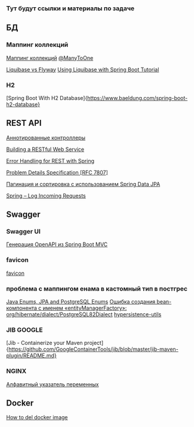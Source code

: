 ### Тут будут ссылки и материалы по задаче

## БД

### Маппинг коллекций

[Маппинг коллекций](https://javarush.com/quests/lectures/questhibernate.level13.lecture00)
[@ManyToOne](https://javarush.com/quests/lectures/questhibernate.level13.lecture01)

[Liquibase vs Flyway](https://www.baeldung.com/liquibase-vs-flyway)
[Using Liquibase with Spring Boot Tutorial](https://medium.com/@cat.edelveis/using-liquibase-with-spring-boot-tutorial-79245a0b79a6)

### H2

[Spring Boot With H2 Database]{https://www.baeldung.com/spring-boot-h2-database}

## REST API

[Аннотированные контроллеры](https://javarush.com/quests/lectures/questspring.level05.lecture02)

[Building a RESTful Web Service](https://github.com/spring-guides/gs-rest-service)

[Error Handling for REST with Spring](https://www.baeldung.com/exception-handling-for-rest-with-spring)

[Problem Details Specification [RFC 7807]](https://howtodoinjava.com/spring-mvc/spring-problemdetail-errorresponse/)

[Пагинация и сортировка с использованием Spring Data JPA](https://www.baeldung.com/spring-data-jpa-pagination-sorting)

[Spring – Log Incoming Requests](https://www.baeldung.com/spring-http-logging)

## Swagger

### Swagger UI

[Генерация OpenAPI из Spring Boot MVC](https://habr.com/ru/articles/814061/)

### favicon

[favicon](https://www.favicon.cc/)

### проблема с маппингом енама в кастомный тип в постгрес

[Java Enums, JPA and PostgreSQL Enums](https://www.baeldung.com/java-enums-jpa-postgresql)
[Ошибка создания bean-компонента с именем «entityManagerFactory»: org/hibernate/dialect/PostgreSQL82Dialect](https://stackoverflow.com/questions/76493173/error-creating-bean-with-name-entitymanagerfactory-org-hibernate-dialect-pos)
[hypersistence-utils](https://github.com/vladmihalcea/hypersistence-utils)

### JIB GOOGLE

[Jib - Containerize your Maven project]{https://github.com/GoogleContainerTools/jib/blob/master/jib-maven-plugin/README.md}

### NGINX

[Алфавитный указатель переменных](http://nginx.org/ru/docs/varindex.html)

## Docker

[How to del docker image](https://stackoverflow.com/questions/65895928/how-to-delete-a-docker-image)
